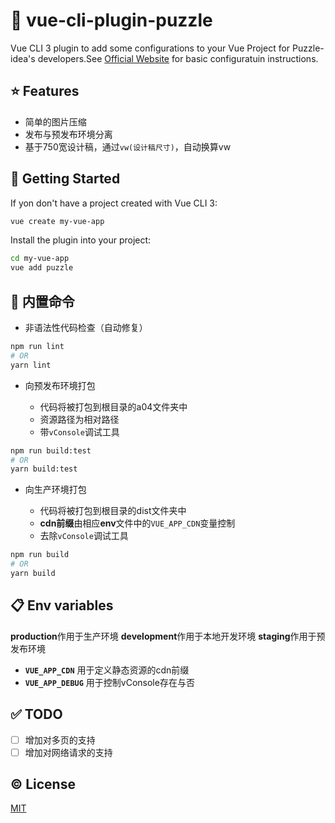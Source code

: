# :wrench: vue-cli-plugin-puzzle

Vue CLI 3 plugin to add some configurations to your Vue Project for Puzzle-idea's developers.See [Official Website](https://cli.vuejs.org/config/) for basic configuratuin instructions.

## :star: Features

- 简单的图片压缩
- 发布与预发布环境分离
- 基于750宽设计稿，通过`vw(设计稿尺寸)`，自动换算vw

## :rocket: Getting Started

If yon don't have a project created with Vue CLI 3:

```sh
vue create my-vue-app
```

Install the plugin into your project:

```sh
cd my-vue-app
vue add puzzle
```

## :hammer: 内置命令

- 非语法性代码检查（自动修复）
  
```sh
npm run lint
# OR
yarn lint
```

- 向预发布环境打包
  
  - 代码将被打包到根目录的a04文件夹中
  - 资源路径为相对路径
  - 带`vConsole`调试工具

```sh
npm run build:test
# OR
yarn build:test
```

- 向生产环境打包

  - 代码将被打包到根目录的dist文件夹中
  - **cdn前缀**由相应**env**文件中的`VUE_APP_CDN`变量控制
  - 去除`vConsole`调试工具

```sh
npm run build
# OR
yarn build
```

## :clipboard: Env variables

**production**作用于生产环境
**development**作用于本地开发环境
**staging**作用于预发布环境

- **`VUE_APP_CDN`**
  用于定义静态资源的cdn前缀
- **`VUE_APP_DEBUG`**
  用于控制vConsole存在与否

## :white_check_mark: TODO

- [ ] 增加对多页的支持
- [ ] 增加对网络请求的支持

## :copyright: License

[MIT](http://opensource.org/licenses/MIT)
